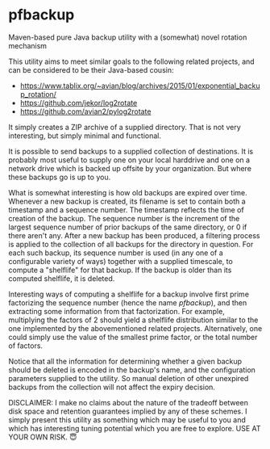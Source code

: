 # pfbackup
Maven-based pure Java backup utility with a (somewhat) novel rotation mechanism

This utility aims to meet similar goals to the following related projects, and can be considered to be their Java-based cousin:

* https://www.tablix.org/~avian/blog/archives/2015/01/exponential_backup_rotation/
* https://github.com/jekor/log2rotate
* https://github.com/avian2/pylog2rotate

It simply creates a ZIP archive of a supplied directory.  That is not very interesting, but simply minimal and functional.

It is possible to send backups to a supplied collection of destinations.  It is probably most useful to supply one on your local harddrive and one on a network drive which is backed up offsite by your organization.  But where these backups go is up to you.

What is somewhat interesting is how old backups are expired over time.  Whenever a new backup is created, its filename is set to contain both a timestamp and a sequence number.  The timestamp reflects the time of creation of the backup.  The sequence number is the increment of the largest sequence number of prior backups of the same directory, or 0 if there aren't any. After a new backup has been produced, a filtering process is applied to the collection of all backups for the directory in question.  For each such backup, its sequence number is used (in any one of a configurable variety of ways) together with a supplied timescale, to compute a "shelflife" for that backup.  If the backup is older than its computed shelflife, it is deleted.

Interesting ways of computing a shelflife for a backup involve first prime factorizing the sequence number (hence the name _pfbackup_), and then extracting some information from that factorization.  For example, multiplying the factors of 2 should yield a shelflife distribution similar to the one implemented by the abovementioned related projects.  Alternatively, one could simply use the value of the smallest prime factor, or the total number of factors.

Notice that all the information for determining whether a given backup should be deleted is encoded in the backup's name, and the configuration parameters supplied to the utility.  So manual deletion of other unexpired backups from the collection will not affect the expiry decision. 

DISCLAIMER: I make no claims about the nature of the tradeoff between disk space and retention guarantees implied by any of these schemes.  I simply present this utility as something which may be useful to you and which has interesting tuning potential which you are free to explore. USE AT YOUR OWN RISK. :innocent:
